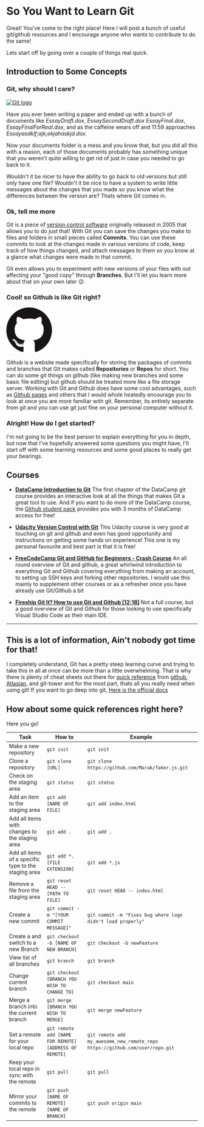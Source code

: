 So You Want to Learn Git
========================

Great! You've come to the right place! Here I will post a bunch of useful git/github resources and I encourage anyone who wants to contribute to do the same!

Lets start off by going over a couple of things real quick.



Introduction to Some Concepts
-----------------------------

### **Git, why should I care?**
[![Git logo][gitLogo]](https://git-scm.com)

Have you ever been writing a paper and ended up with a bunch of documents like *EssayDraft.dox*, *EssaySecondDraft.dox* *EssayFinal.dox*, *EssayFinalForReal.dox*, and as the caffeine wears off and 11:59 approaches *Essayasdklf;ajk;ekjahaskjd.dox*. 

Now your documents folder is a mess and you know that, but you did all this with a reason, each of those documents probably has something unique that you weren't quite willing to get rid of just in case you needed to go back to it. 

Wouldn't it be nicer to have the ability to go back to old versions but still only have one file? Wouldn't it be nice to have a system to write little messages about the changes that you made so you know what the differences between the version are? Thats where Git comes in.

### **Ok, tell me more**

Git is a piece of [version control software](https://www.atlassian.com/git/tutorials/what-is-version-control) originally released in 2005 that allows you to do just that! With Git you can save the changes you make to files and folders in small pieces called **Commits**. You can use these commits to look at the changes made in various versions of code, keep track of how things changed, and attach messages to them so you know at a glance what changes were made in that commit.

Git even allows you to experiment with new versions of your files with out affecting your "good copy" through **Branches**. But I'll let you learn more about that on your own later 😉

### **Cool! so Github is like Git right?**
[![Github logo][githubMark]](https://github.com)

Github is a website made specifically for storing the packages of commits and branches that Git makes called **Repositories** or **Repos** for short. You can do some git things on github (like making new branches and some basic file editing) but github should be treated more like a file storage server. Working with Git and Github does have some cool advantages, such as [Github pages](https://pages.github.com) and others that I would whole heatedly encourage you to look at once you are more familiar with git. Remember, its entirely separate from git and you can use git just fine on your personal computer without it.

### **Alright! How do I get started?**

I'm not going to be the best person to explain everything for you in depth, but now that I've hopefully answered some questions you might have, I'll start off with some learning resources and some good places to really get your bearings.

Courses
-------

- **[DataCamp Introduction to Git](https://www.datacamp.com/courses/introduction-to-git)** 
    The first chapter of the DataCamp git course provides an interactive look at all the things that makes Git a great tool to use. And if you want to do more of the DataCamp course, the [Github student pack](https://education.github.com/pack) provides you with 3 months of DataCamp access for free!

- **[Udacity Version Control with Git](https://www.udacity.com/course/version-control-with-git--ud123)**
    This Udacity course is very good at touching on git and github and even has good opportunity and instructions on getting some hands on experience! This one is my personal favourite and best part is that it is free!

- **[FreeCodeCamp Git and GitHub for Beginners - Crash Course](https://www.youtube.com/watch?v=RGOj5yH7evk)**
     An all round overview of  Git and github, a great whirlwind introduction to everything Git and Github covering everything from making an account, to setting up SSH keys and forking other repositories. I would use this mainly to supplement other courses or as a refresher once you have already use Git/Github a bit

- **[Fireship Git It? How to use Git and Github [12:18]](https://www.youtube.com/watch?v=HkdAHXoRtos&list=WL&index=28)** 
    Not a full course, but a good overview of Git and Github for those looking to use specifically Visual Studio Code as their main IDE.

---

This is a lot of information, Ain't nobody got time for that!
------------------------------------------------------------

I completely understand, Git has a pretty steep learning curve and trying to take this in all at once can be more than a little overwhelming. That is why there is plenty of cheat sheets out there for [quick reference](https://www.git-tower.com/blog/git-cheat-sheet/) from [github](https://education.github.com/git-cheat-sheet-education.pdf), [Atlasian](https://www.atlassian.com/git/tutorials/atlassian-git-cheatsheet), and git-tower and for the most part, thats all you really need when using git! 
If you want to go deep into git, [Here is the official docs](https://git-scm.com/docs)

[gitLogo]: https://git-scm.com/images/logo@2x.png "Git Logo"
[githubMark]: ./images/GitHub-Mark-120px-plus.png "Github logo"

How about some quick references right here?
-------------------------------------------

Here you go!

| Task                                                | How to                                               | Example                                          |
|-----------------------------------------------------|------------------------------------------------------|--------------------------------------------------|
|Make a new repository                                | `git init`                                           |`git init`|
|Clone a repository                                   | `git clone [URL]`                                    |`git clone https://github.com/Marak/faker.js.git`|
|Check on the staging area                            | `git status`                                         | `git status` |
|Add an item to the staging area                      | `git add [NAME OF FILE]`                             | `git add index.html` |
|Add all items with changes to the staging area       | `git add .`                                          | `git add .` |
|Add all items of a specific type to the staging area | `git add *.[FILE EXTENSION]`                         | `git add *.js` |
|Remove a file from the staging area                  | `git reset HEAD -- [PATH TO FILE]`                   | `git reset HEAD -- index.html` |
|Create a new commit                                  | `git commit -m "[YOUR COMMIT MESSAGE]"`              | `git commit -m "Fixes bug where logo didn't load properly"` |
|Create a and switch to a new Branch                  | `git checkout -b [NAME OF NEW BRANCH]`               | `git checkout -b newFeature` |
|View list of all branches                            |`git branch`                                          |`git branch`|
|Change current branch                                |`git checkout [BRANCH YOU WISH TO CHANGE TO]`         |`git checkout main`|
|Merge a branch into the current branch               |`git merge [BRANCH YOU WISH TO MERGE]`                |`git merge newFeature`|
|Set a remote for your local repo                     |`git remote add [NAME FOR REMOTE] [ADDRESS OF REMOTE]`|`git remote add my_awesome_new_remote_repo https://github.com/user/repo.git`|
|Keep your local repo in sync with the remote         |`git pull`                                            |`git pull`|
|Mirror your commits to the remote                    |`git push [NAME OF REMOTE] [NAME OF BRANCH]`          |`git push origin main`|
